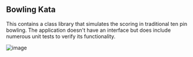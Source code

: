 Bowling Kata
--------------

This contains a class library that simulates the scoring in traditional ten pin bowling. The application doesn't have an interface but does include numerous unit tests to verify its functionality.

![image](https://user-images.githubusercontent.com/28151071/77848616-e8665680-71bd-11ea-8b7b-6eaf0f8115e1.png)
